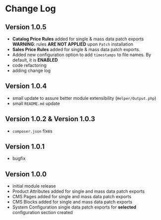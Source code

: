 # Change Log

## Version 1.0.5
* **Catalog Price Rules** added for single & mass data patch exports\
**WARNING**: rules **ARE NOT APPLIED** upon `Patch` installation
* **Sales Price Rules** added for single & mass data patch exports. 
* Added new configuration option to add `timestamps` to file names. By default, it is **ENABLED**
* code refactoring
* adding change log

## Version 1.0.4
* small update to assure better module extensibility (`Helper/Output.php`)
* small `README.md` update

## Version 1.0.2 & Version 1.0.3
* `composer.json` fixes

## Version 1.0.1
* bugfix

## Version 1.0.0
* initial module release
* Product Attributes added for single and mass data patch exports
* CMS Pages added for single and mass data patch exports
* CMS Blocks added for single and mass data patch exports
* System Configuration single data patch exports for **selected** configuration section created 